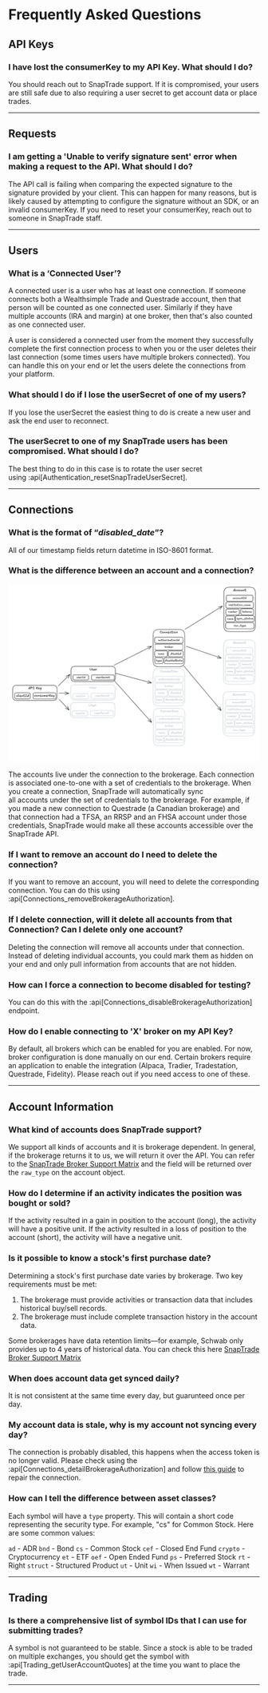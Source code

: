 # Frequently Asked Questions

## API Keys

### I have lost the consumerKey to my API Key. What should I do?

You should reach out to SnapTrade support. If it is compromised, your users are still safe due to also requiring a user secret to get account data or place trades.

---

## Requests

### I am getting a 'Unable to verify signature sent' error when making a request to the API. What should I do?

The API call is failing when comparing the expected signature to the signature provided by your client. This can happen for many reasons, but is likely caused by attempting to configure the signature without an SDK, or an invalid consumerKey. If you need to reset your consumerKey, reach out to someone in SnapTrade staff.

---

## Users

### What is a ‘Connected User’?

A connected user is a user who has at least one connection. If someone connects both a Wealthsimple Trade and Questrade account, then that person will be counted as one connected user. Similarly if they have multiple accounts (IRA and margin) at one broker, then that's also counted as one connected user.

A user is considered a connected user from the moment they successfully complete the first connection process to when you or the user deletes their last connection (some times users have multiple brokers connected). You can handle this on your end or let the users delete the connections from your platform.

### What should I do if I lose the userSecret of one of my users?

If you lose the userSecret the easiest thing to do is create a new user and ask the end user to reconnect.

### **The userSecret to one of my SnapTrade users has been compromised. What should I do?**

The best thing to do in this case is to rotate the user secret using :api[Authentication_resetSnapTradeUserSecret].

---

## Connections

### What is the format of “*disabled_date*”?

All of our timestamp fields return datetime in ISO-8601 format.

### What is the difference between an account and a connection?

![image.png](./assets/250312_model.png)

The accounts live under the connection to the brokerage. Each connection is associated one-to-one with a set of credentials to the brokerage. When you create a connection, SnapTrade will automatically sync all accounts under the set of credentials to the brokerage. For example, if you made a new connection to Questrade (a Canadian brokerage) and that connection had a TFSA, an RRSP and an FHSA account under those credentials, SnapTrade would make all these accounts accessible over the SnapTrade API.

### If I want to remove an account do I need to delete the connection?

If you want to remove an account, you will need to delete the corresponding connection. You can do this using :api[Connections_removeBrokerageAuthorization].

### If I delete connection, will it delete all accounts from that Connection? Can I delete only one account?

Deleting the connection will remove all accounts under that connection. Instead of deleting individual accounts, you could mark them as hidden on your end and only pull information from accounts that are not hidden.

### How can I force a connection to become disabled for testing?

You can do this with the :api[Connections_disableBrokerageAuthorization] endpoint.

### How do I enable connecting to 'X' broker on my API Key?

By default, all brokers which can be enabled for you are enabled. For now, broker configuration is done manually on our end. Certain brokers require an application to enable the integration (Alpaca, Tradier, Tradestation, Questrade, Fidelity). Please reach out if you need access to one of these.

---

## Account Information

### What kind of accounts does SnapTrade support?

We support all kinds of accounts and it is brokerage dependent. In general, if the brokerage returns it to us, we will return it over the API. You can refer to the [SnapTrade Broker Support Matrix](https://snaptrade.notion.site/brokerages) and the field will be returned over the `raw_type` on the account object.

### How do I determine if an activity indicates the position was bought or sold?

If the activity resulted in a gain in position to the account (long), the activity will have a positive unit. If the activity resulted in a loss of position to the account (short), the activity will have a negative unit.

### Is it possible to know a stock's first purchase date?

Determining a stock's first purchase date varies by brokerage. Two key requirements must be met:

1. The brokerage must provide activities or transaction data that includes historical buy/sell records.
2. The brokerage must include complete transaction history in the account data.

Some brokerages have data retention limits—for example, Schwab only provides up to 4 years of historical data. You can check this here [SnapTrade Broker Support Matrix](https://snaptrade.notion.site/brokerages)

### When does account data get synced daily?

It is not consistent at the same time every day, but guarunteed once per day.

### My account data is stale, why is my account not syncing every day?

The connection is probably disabled, this happens when the access token is no longer valid. Please check using the :api[Connections_detailBrokerageAuthorization] and follow [this guide](https://docs.snaptrade.com/docs/fix-broken-connections) to repair the connection.

### How can I tell the difference between asset classes?

Each symbol will have a `type` property. This will contain a short code representing the security type. For example, "cs" for Common Stock. Here are some common values:

`ad` - ADR
`bnd` - Bond
`cs` - Common Stock
`cef` - Closed End Fund
`crypto` - Cryptocurrency
`et` - ETF
`oef` - Open Ended Fund
`ps` - Preferred Stock
`rt` - Right
`struct` - Structured Product
`ut` - Unit
`wi` - When Issued
`wt` - Warrant

---

## Trading

### Is there a comprehensive list of symbol IDs that I can use for submitting trades?

A symbol is not guaranteed to be stable. Since a stock is able to be traded on multiple exchanges, you should get the symbol with :api[Trading_getUserAccountQuotes] at the time you want to place the trade.

---
